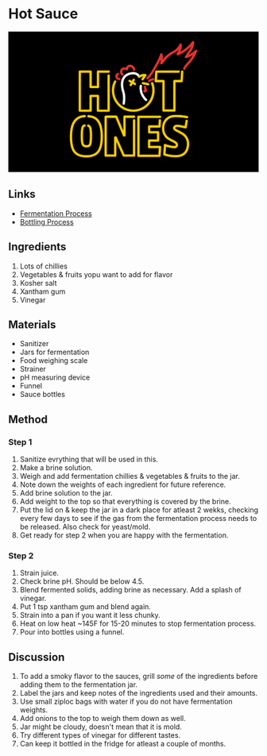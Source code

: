 # Hot Sauce

![Hot Sauce](/assets/hot-ones.png "Hot Sauce")

## Links

- [Fermentation Process](https://www.youtube.com/watch?v=cM4rl1eLE5M)
- [Bottling Process](https://www.youtube.com/watch?v=OEtG9a0EVUY)

## Ingredients

1. Lots of chillies
2. Vegetables & fruits yopu want to add for flavor
3. Kosher salt
4. Xantham gum
5. Vinegar

## Materials

- Sanitizer
- Jars for fermentation
- Food weighing scale
- Strainer
- pH measuring device
- Funnel
- Sauce bottles

## Method

### Step 1

1. Sanitize evrything that will be used in this.
2. Make a brine solution.
3. Weigh and add fermentation chillies & vegetables & fruits to the jar.
4. Note down the weights of each ingredient for future reference.
5. Add brine solution to the jar.
6. Add weight to the top so that everything is covered by the brine.
7. Put the lid on & keep the jar in a dark place for atleast 2 wekks, checking every few days to see if the gas from the fermentation process needs to be released. Also check for yeast/mold.
8. Get ready for step 2 when you are happy with the fermentation.

### Step 2

1. Strain juice.
2. Check brine pH. Should be below 4.5.
3. Blend fermented solids, adding brine as necessary. Add a splash of vinegar.
4. Put 1 tsp xantham gum and blend again.
5. Strain into a pan if you want it less chunky.
6. Heat on low heat ~145F for 15-20 minutes to stop fermentation process.
7. Pour into bottles using a funnel.

## Discussion

1. To add a smoky flavor to the sauces, grill *some* of the ingredients before adding them to the fermentation jar.
2. Label the jars and keep notes of the ingredients used and their amounts.
3. Use small ziploc bags with water if you do not have fermentation weights.
4. Add onions to the top to weigh them down as well.
5. Jar might be cloudy, doesn't mean that it is mold.
6. Try different types of vinegar for different tastes.
7. Can keep it bottled in the fridge for atleast a couple of months.
